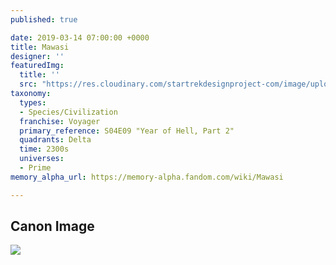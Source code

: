 ```yaml
---
published: true

date: 2019-03-14 07:00:00 +0000
title: Mawasi
designer: ''
featuredImg:
  title: ''
  src: "https://res.cloudinary.com/startrekdesignproject-com/image/upload/v1554919147/Mawasi.png"
taxonomy:
  types:
  - Species/Civilization
  franchise: Voyager
  primary_reference: S04E09 "Year of Hell, Part 2"
  quadrants: Delta
  time: 2300s
  universes:
  - Prime
memory_alpha_url: https://memory-alpha.fandom.com/wiki/Mawasi

---
```

## Canon Image

![](https://res.cloudinary.com/startrekdesignproject-com/image/upload/v1552583738/VOY_4x9_Year_of_Hell_Part_2_Mawasi.jpg)